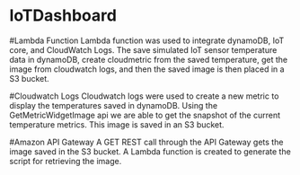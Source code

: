 # IoTDashboard

#Lambda Function
Lambda function was used to integrate dynamoDB, IoT core, and CloudWatch Logs. The save simulated IoT sensor temperature data in dynamoDB, create cloudmetric from the saved temperature, get the image from cloudwatch logs, and then the saved image is then placed in a S3 bucket. 

#Cloudwatch Logs
Cloudwatch logs were used to create a new metric to display the temperatures saved in dynamoDB. Using the GetMetricWidgetImage api we are able to get the snapshot of the current temperature metrics. This image is saved in an S3 bucket. 

#Amazon API Gateway
A GET REST call through the API Gateway gets the image saved in the S3 bucket. A Lambda function is created to generate the script for retrieving the image. 




